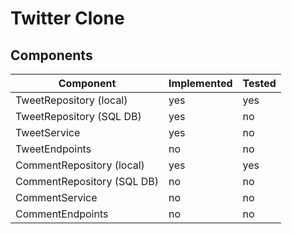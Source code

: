 # Twitter Clone

## Components

| Component                  | Implemented | Tested |
|----------------------------|-------------|--------|
| TweetRepository (local)    | yes         | yes    |
| TweetRepository (SQL DB)   | yes         | no     | 
| TweetService               | yes         | no     |
| TweetEndpoints             | no          | no     |
| CommentRepository (local)  | yes         | yes    |
| CommentRepository (SQL DB) | no          | no     |
| CommentService             | no          | no     |
| CommentEndpoints           | no          | no     |
